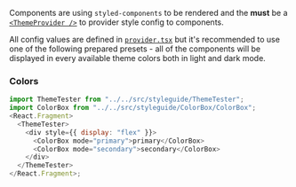 Components are using `styled-components` to be rendered and the **must** be a [`<ThemeProvider />`](https://styled-components.com/docs/advanced#theming) to provider style config to components.

All config values are defined in [`provider.tsx`](https://github.com/EscolaLMS/Components/blob/main/src/theme/provider.tsx) but it's recommended to use one of the following prepared presets - all of the components will be displayed in every available theme colors both in light and dark mode.

### Colors

```js
import ThemeTester from "../../src/styleguide/ThemeTester";
import ColorBox from "../../src/styleguide/ColorBox/ColorBox";
<React.Fragment>
  <ThemeTester>
    <div style={{ display: "flex" }}>
      <ColorBox mode="primary">primary</ColorBox>
      <ColorBox mode="secondary">secondary</ColorBox>
    </div>
  </ThemeTester>
</React.Fragment>;
```
